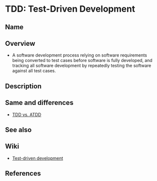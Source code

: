 # TDD: Test-Driven Development

## Name

## Overview
- A software development process relying on software requirements being converted to test cases before software is fully developed, and tracking all software development by repeatedly testing the software against all test cases.

## Description

## Same and differences
- [TDD vs. ATDD](../../differences/TDD_ATDD.md)

## See also

## Wiki
- [Test-driven development](https://en.wikipedia.org/wiki/Test-driven_development)

## References
